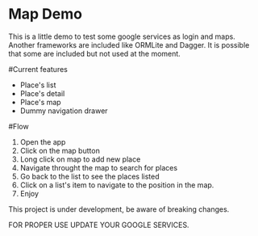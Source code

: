 Map Demo
========

This is a little demo to test some google services as login and maps. Another frameworks are included like ORMLite and Dagger. It is possible that some are included but not used at the moment.

#Current features

* Place's list
* Place's detail
* Place's map
* Dummy navigation drawer

#Flow

1. Open the app
2. Click on the map button
3. Long click on map to add new place
4. Navigate throught the map to search for places
5. Go back to the list to see the places listed
6. Click on a list's item to navigate to the position in the map.
7. Enjoy

This project is under development, be aware of breaking changes.

FOR PROPER USE UPDATE YOUR GOOGLE SERVICES.
